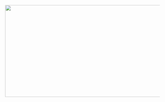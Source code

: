 <a href="https://github.com/devxb/gitanimals">
<img
  src="https://render.gitanimals.org/farms/wijihooooon"
  width="900"
  height="300"
/>
</a>
